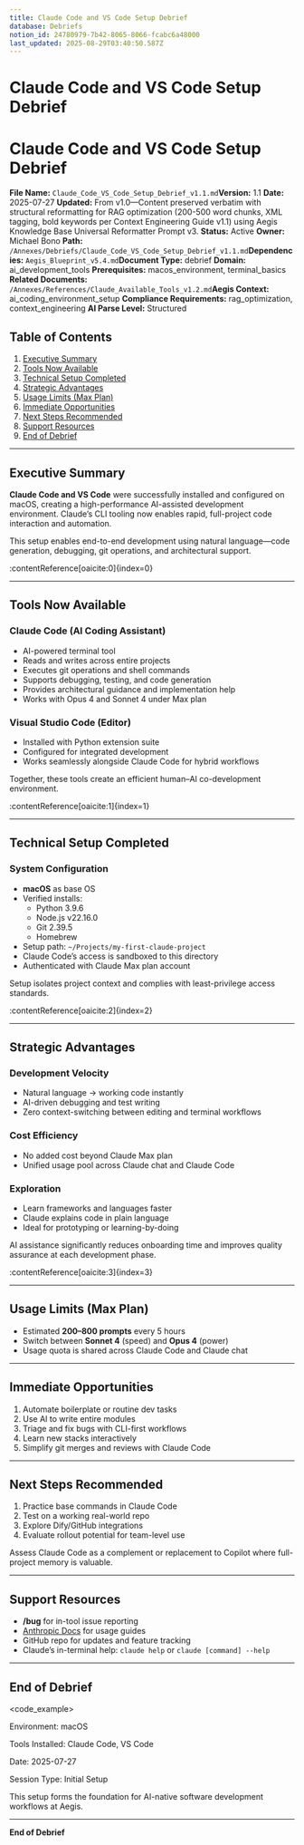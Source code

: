 ```yaml
---
title: Claude Code and VS Code Setup Debrief
database: Debriefs
notion_id: 24780979-7b42-8065-8066-fcabc6a48000
last_updated: 2025-08-29T03:40:50.587Z
---
```


# Claude Code and VS Code Setup Debrief


# Claude Code and VS Code Setup Debrief


**File Name:** `Claude_Code_VS_Code_Setup_Debrief_v1.1.md`**Version:** 1.1
**Date:** 2025-07-27
**Updated:** From v1.0—Content preserved verbatim with structural reformatting for RAG optimization (200-500 word chunks, XML tagging, bold keywords per Context Engineering Guide v1.1) using Aegis Knowledge Base Universal Reformatter Prompt v3.
**Status:** Active
**Owner:** Michael Bono
**Path:** `/Annexes/Debriefs/Claude_Code_VS_Code_Setup_Debrief_v1.1.md`**Dependencies:** `Aegis_Blueprint_v5.4.md`**Document Type:** debrief
**Domain:** ai\_development\_tools
**Prerequisites:** macos\_environment, terminal\_basics
**Related Documents:** `/Annexes/References/Claude_Available_Tools_v1.2.md`**Aegis Context:** ai\_coding\_environment\_setup
**Compliance Requirements:** rag\_optimization, context\_engineering
**AI Parse Level:** Structured


## Table of Contents

1. [Executive Summary](https://www.notion.so/238809797b4280eb8ebedc8831cecb0d?v=238809797b428016b5d0000c8a271427&p=247809797b4280658066fcabc6a48000&pm=s#executive-summary)
2. [Tools Now Available](https://www.notion.so/238809797b4280eb8ebedc8831cecb0d?v=238809797b428016b5d0000c8a271427&p=247809797b4280658066fcabc6a48000&pm=s#tools-now-available)
3. [Technical Setup Completed](https://www.notion.so/238809797b4280eb8ebedc8831cecb0d?v=238809797b428016b5d0000c8a271427&p=247809797b4280658066fcabc6a48000&pm=s#technical-setup-completed)
4. [Strategic Advantages](https://www.notion.so/238809797b4280eb8ebedc8831cecb0d?v=238809797b428016b5d0000c8a271427&p=247809797b4280658066fcabc6a48000&pm=s#strategic-advantages)
5. [Usage Limits (Max Plan)](https://www.notion.so/238809797b4280eb8ebedc8831cecb0d?v=238809797b428016b5d0000c8a271427&p=247809797b4280658066fcabc6a48000&pm=s#usage-limits-max-plan)
6. [Immediate Opportunities](https://www.notion.so/238809797b4280eb8ebedc8831cecb0d?v=238809797b428016b5d0000c8a271427&p=247809797b4280658066fcabc6a48000&pm=s#immediate-opportunities)
7. [Next Steps Recommended](https://www.notion.so/238809797b4280eb8ebedc8831cecb0d?v=238809797b428016b5d0000c8a271427&p=247809797b4280658066fcabc6a48000&pm=s#next-steps-recommended)
8. [Support Resources](https://www.notion.so/238809797b4280eb8ebedc8831cecb0d?v=238809797b428016b5d0000c8a271427&p=247809797b4280658066fcabc6a48000&pm=s#support-resources)
9. [End of Debrief](https://www.notion.so/238809797b4280eb8ebedc8831cecb0d?v=238809797b428016b5d0000c8a271427&p=247809797b4280658066fcabc6a48000&pm=s#end-of-debrief)

---


## Executive Summary


**Claude Code and VS Code** were successfully installed and configured on macOS, creating a high-performance AI-assisted development environment. Claude’s CLI tooling now enables rapid, full-project code interaction and automation.


<important>


This setup enables end-to-end development using natural language—code generation, debugging, git operations, and architectural support.


</important>:contentReference[oaicite:0]{index=0}


---


## Tools Now Available


### Claude Code (AI Coding Assistant)

- AI-powered terminal tool
- Reads and writes across entire projects
- Executes git operations and shell commands
- Supports debugging, testing, and code generation
- Provides architectural guidance and implementation help
- Works with Opus 4 and Sonnet 4 under Max plan

### Visual Studio Code (Editor)

- Installed with Python extension suite
- Configured for integrated development
- Works seamlessly alongside Claude Code for hybrid workflows

<answer>


Together, these tools create an efficient human–AI co-development environment.


</answer>:contentReference[oaicite:1]{index=1}


---


## Technical Setup Completed


### System Configuration

- **macOS** as base OS
- Verified installs:
    - Python 3.9.6
    - Node.js v22.16.0
    - Git 2.39.5
    - Homebrew
- Setup path: `~/Projects/my-first-claude-project`
- Claude Code’s access is sandboxed to this directory
- Authenticated with Claude Max plan account

<important>


Setup isolates project context and complies with least-privilege access standards.


</important>:contentReference[oaicite:2]{index=2}


---


## Strategic Advantages


### Development Velocity

- Natural language → working code instantly
- AI-driven debugging and test writing
- Zero context-switching between editing and terminal workflows

### Cost Efficiency

- No added cost beyond Claude Max plan
- Unified usage pool across Claude chat and Claude Code

### Exploration

- Learn frameworks and languages faster
- Claude explains code in plain language
- Ideal for prototyping or learning-by-doing

<thinking>


AI assistance significantly reduces onboarding time and improves quality assurance at each development phase.


</thinking>:contentReference[oaicite:3]{index=3}


---


## Usage Limits (Max Plan)

- Estimated **200–800 prompts** every 5 hours
- Switch between **Sonnet 4** (speed) and **Opus 4** (power)
- Usage quota is shared across Claude Code and Claude chat

---


## Immediate Opportunities

1. Automate boilerplate or routine dev tasks
2. Use AI to write entire modules
3. Triage and fix bugs with CLI-first workflows
4. Learn new stacks interactively
5. Simplify git merges and reviews with Claude Code

---


## Next Steps Recommended

1. Practice base commands in Claude Code
2. Test on a working real-world repo
3. Explore Dify/GitHub integrations
4. Evaluate rollout potential for team-level use

<important>


Assess Claude Code as a complement or replacement to Copilot where full-project memory is valuable.


</important>


---


## Support Resources

- **/bug** for in-tool issue reporting
- [Anthropic Docs](https://docs.anthropic.com/) for usage guides
- GitHub repo for updates and feature tracking
- Claude’s in-terminal help: `claude help` or `claude [command] --help`

---


## End of Debrief


\<code\_example>


<summary>
Environment: macOS


Tools Installed: Claude Code, VS Code


Date: 2025-07-27


Session Type: Initial Setup


</summary>
</code_example>


This setup forms the foundation for AI-native software development workflows at Aegis.


---


**End of Debrief**


